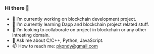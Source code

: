 ### Hi there 👋


- 🔭 I’m currently working on blockchain development project.
- 🌱 I’m currently learning Dapp and blockchain project related stuff.
- 👯 I’m looking to collaborate on project in blockchain or any other intresting domain.
- 💬 Ask me about C/C++, Python, JavaScript.
- 📫 How to reach me: pkpndy@gmail.com

